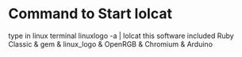 # Command to Start lolcat 
type in linux terminal linuxlogo -a | lolcat
this software included Ruby Classic & gem & linux_logo & OpenRGB & Chromium & Arduino
